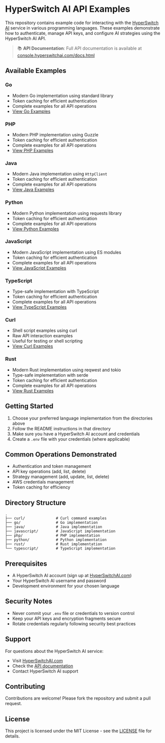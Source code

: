 # HyperSwitch AI API Examples

This repository contains example code for interacting with the [HyperSwitch AI](https://HyperSwitchAI.com) service in various programming languages. These examples demonstrate how to authenticate, manage API keys, and configure AI strategies using the HyperSwitch AI API.

> 📚 **API Documentation**: Full API documentation is available at [console.hyperswitchai.com/docs.html](https://console.hyperswitchai.com/docs.html)

## Available Examples

### Go
- Modern Go implementation using standard library
- Token caching for efficient authentication
- Complete examples for all API operations
- [View Go Examples](./go)

### PHP
- Modern PHP implementation using Guzzle
- Token caching for efficient authentication
- Complete examples for all API operations
- [View PHP Examples](./php)

### Java
- Modern Java implementation using `HttpClient`
- Token caching for efficient authentication
- Complete examples for all API operations
- [View Java Examples](./java)

### Python
- Modern Python implementation using requests library
- Token caching for efficient authentication
- Complete examples for all API operations
- [View Python Examples](./python)

### JavaScript
- Modern JavaScript implementation using ES modules
- Token caching for efficient authentication
- Complete examples for all API operations
- [View JavaScript Examples](./javascript)

### TypeScript
- Type-safe implementation with TypeScript
- Token caching for efficient authentication
- Complete examples for all API operations
- [View TypeScript Examples](./typescript)

### Curl
- Shell script examples using curl
- Raw API interaction examples
- Useful for testing or shell scripting
- [View Curl Examples](./curl)

### Rust
- Modern Rust implementation using reqwest and tokio
- Type-safe implementation with serde
- Token caching for efficient authentication
- Complete examples for all API operations
- [View Rust Examples](./rust)

## Getting Started

1. Choose your preferred language implementation from the directories above
2. Follow the README instructions in that directory
3. Make sure you have a HyperSwitch AI account and credentials
4. Create a `.env` file with your credentials (where applicable)

## Common Operations Demonstrated

- Authentication and token management
- API key operations (add, list, delete)
- Strategy management (add, update, list, delete)
- AWS credentials management
- Token caching for efficiency

## Directory Structure

```
.
├── curl/              # Curl command examples
├── go/                # Go implementation
├── java/              # Java implementation
├── javascript/        # JavaScript implementation
├── php/               # PHP implementation
├── python/            # Python implementation
├── rust/              # Rust implementation
└── typescript/        # TypeScript implementation
```

## Prerequisites

- A HyperSwitch AI account (sign up at [HyperSwitchAI.com](https://HyperSwitchAI.com))
- Your HyperSwitch AI username and password
- Development environment for your chosen language

## Security Notes

- Never commit your `.env` file or credentials to version control
- Keep your API keys and encryption fragments secure
- Rotate credentials regularly following security best practices

## Support

For questions about the HyperSwitch AI service:
- Visit [HyperSwitchAI.com](https://HyperSwitchAI.com)
- Check the [API documentation](https://console.hyperswitchai.com/docs.html)
- Contact HyperSwitch AI support

## Contributing

Contributions are welcome! Please fork the repository and submit a pull request.

## License

This project is licensed under the MIT License - see the [LICENSE](LICENSE) file for details.


